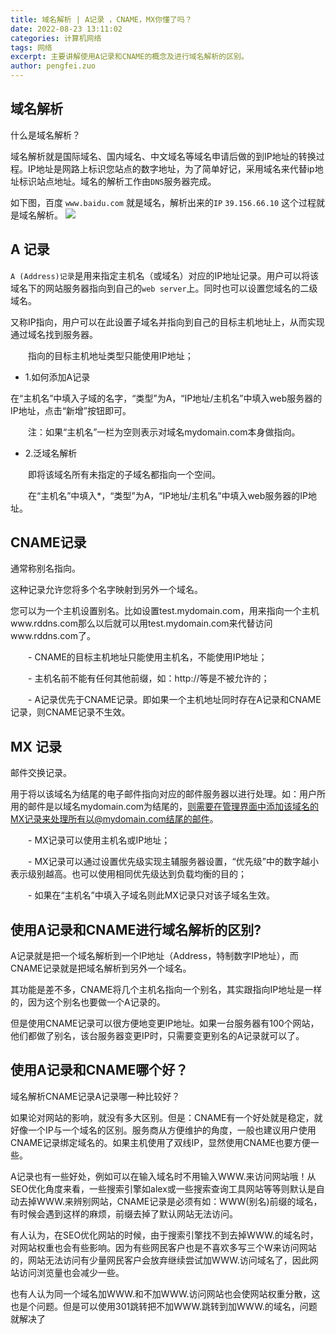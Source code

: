 ```yaml
---
title: 域名解析 | A记录 ，CNAME，MX你懂了吗？
date: 2022-08-23 13:11:02
categories: 计算机网络
tags: 网络
excerpt: 主要讲解使用A记录和CNAME的概念及进行域名解析的区别。
author: pengfei.zuo
---
```


## 域名解析

什么是域名解析？

域名解析就是国际域名、国内域名、中文域名等域名申请后做的到IP地址的转换过程。IP地址是网路上标识您站点的数字地址，为了简单好记，采用域名来代替ip地址标识站点地址。域名的解析工作由`DNS`服务器完成。

如下图，百度 `www.baidu.com` 就是域名，解析出来的`IP` `39.156.66.10` 这个过程就是域名解析。
![](https://files.mdnice.com/user/13996/cd5eff55-8573-4395-8e7f-80d319fc85cf.png)


## A 记录

`A (Address)记录`是用来指定主机名（或域名）对应的IP地址记录。用户可以将该域名下的网站服务器指向到自己的`web server`上。同时也可以设置您域名的二级域名。

又称IP指向，用户可以在此设置子域名并指向到自己的目标主机地址上，从而实现通过域名找到服务器。

  指向的目标主机地址类型只能使用IP地址；
  
  - 1.如何添加A记录
  
  在“主机名”中填入子域的名字，“类型”为A，“IP地址/主机名”中填入web服务器的IP地址，点击“新增”按钮即可。
  
  注：如果“主机名”一栏为空则表示对域名mydomain.com本身做指向。
  
  - 2.泛域名解析
  
  即将该域名所有未指定的子域名都指向一个空间。
  
  在“主机名”中填入*，“类型”为A，“IP地址/主机名”中填入web服务器的IP地址。
  
## CNAME记录

  通常称别名指向。
  
  这种记录允许您将多个名字映射到另外一个域名。
  
  您可以为一个主机设置别名。比如设置test.mydomain.com，用来指向一个主机www.rddns.com那么以后就可以用test.mydomain.com来代替访问www.rddns.com了。
  
  - CNAME的目标主机地址只能使用主机名，不能使用IP地址；
  
  - 主机名前不能有任何其他前缀，如：http://等是不被允许的；
  
  - A记录优先于CNAME记录。即如果一个主机地址同时存在A记录和CNAME记录，则CNAME记录不生效。
 

## MX 记录

  邮件交换记录。
  
  用于将以该域名为结尾的电子邮件指向对应的邮件服务器以进行处理。如：用户所用的邮件是以域名mydomain.com为结尾的，则需要在管理界面中添加该域名的MX记录来处理所有以@mydomain.com结尾的邮件。
  
  - MX记录可以使用主机名或IP地址；
  
  - MX记录可以通过设置优先级实现主辅服务器设置，“优先级”中的数字越小表示级别越高。也可以使用相同优先级达到负载均衡的目的；
  
  - 如果在“主机名”中填入子域名则此MX记录只对该子域名生效。
 

## 使用A记录和CNAME进行域名解析的区别?

A记录就是把一个域名解析到一个IP地址（Address，特制数字IP地址），而CNAME记录就是把域名解析到另外一个域名。

其功能是差不多，CNAME将几个主机名指向一个别名，其实跟指向IP地址是一样的，因为这个别名也要做一个A记录的。

但是使用CNAME记录可以很方便地变更IP地址。如果一台服务器有100个网站，他们都做了别名，该台服务器变更IP时，只需要变更别名的A记录就可以了。

## 使用A记录和CNAME哪个好？

域名解析CNAME记录A记录哪一种比较好？

如果论对网站的影响，就没有多大区别。但是：CNAME有一个好处就是稳定，就好像一个IP与一个域名的区别。服务商从方便维护的角度，一般也建议用户使用CNAME记录绑定域名的。如果主机使用了双线IP，显然使用CNAME也要方便一些。

A记录也有一些好处，例如可以在输入域名时不用输入WWW.来访问网站哦！从SEO优化角度来看，一些搜索引擎如alex或一些搜索查询工具网站等等则默认是自动去掉WWW.来辨别网站，CNAME记录是必须有如：WWW(别名)前缀的域名，有时候会遇到这样的麻烦，前缀去掉了默认网站无法访问。

有人认为，在SEO优化网站的时候，由于搜索引擎找不到去掉WWW.的域名时，对网站权重也会有些影响。因为有些网民客户也是不喜欢多写三个W来访问网站的，网站无法访问有少量网民客户会放弃继续尝试加WWW.访问域名了，因此网站访问浏览量也会减少一些。


也有人认为同一个域名加WWW.和不加WWW.访问网站也会使网站权重分散，这也是个问题。但是可以使用301跳转把不加WWW.跳转到加WWW.的域名，问题就解决了


